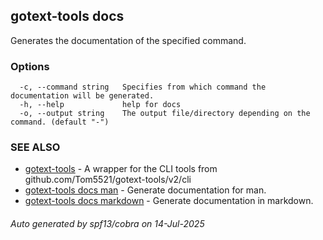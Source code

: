 ## gotext-tools docs

Generates the documentation of the specified command.

### Options

```
  -c, --command string   Specifies from which command the documentation will be generated.
  -h, --help             help for docs
  -o, --output string    The output file/directory depending on the command. (default "-")
```

### SEE ALSO

* [gotext-tools](gotext-tools.md)	 - A wrapper for the CLI tools from github.com/Tom5521/gotext-tools/v2/cli
* [gotext-tools docs man](gotext-tools_docs_man.md)	 - Generate documentation for man.
* [gotext-tools docs markdown](gotext-tools_docs_markdown.md)	 - Generate documentation in markdown.

###### Auto generated by spf13/cobra on 14-Jul-2025
